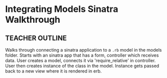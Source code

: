 
# Integrating Models Sinatra Walkthrough

## TEACHER OUTLINE

Walks through connecting a sinatra application to a `.rb` model in the models folder. 
Starts with an sinatra app that has a form, controller which receives data. 
User creates a model, connects it via 'require_relative' in  controller.
User then creates instance of the class in the model. 
Instance gets passed back to a new view where it is rendered in erb.